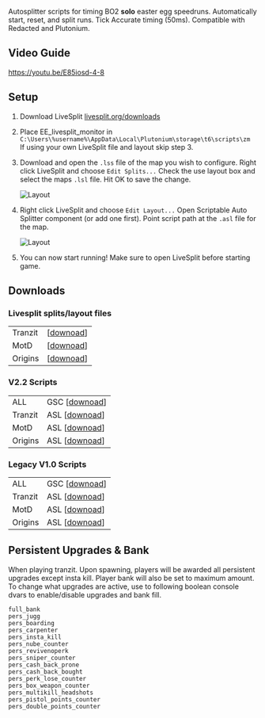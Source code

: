 Autosplitter scripts for timing BO2 **solo** easter egg speedruns. Automatically start, reset, and split runs. Tick Accurate timing (50ms). Compatible with Redacted and Plutonium.

## Video Guide

https://youtu.be/E85iosd-4-8 

## Setup
1. Download LiveSplit [livesplit.org/downloads](https://livesplit.org/downloads/)

2. Place EE_livesplit_monitor in ```C:\Users\%username%\AppData\Local\Plutonium\storage\t6\scripts\zm```  
   If using your own LiveSplit file and layout skip step 3.   
   
3. Download and open the `.lss` file of the map you wish to configure. Right click LiveSplit and choose `Edit Splits...` Check the use layout box and select the maps `.lsl` file. Hit OK to save the change.

   ![Layout](https://i.imgur.com/fywHDRt.png "Layout")
  
4. Right click LiveSplit and choose `Edit Layout...` Open Scriptable Auto Splitter component (or add one first). Point script path at the `.asl` file for the map.

   ![Layout](https://i.imgur.com/aOkBIdd.png "ASL")

5. You can now start running! Make sure to open LiveSplit before starting game.

## Downloads

### Livesplit splits/layout files
|   |   |
| --- | --- |
| Tranzit | [[downoad](https://github.com/HuthTV/BO2-Easter-Egg-Auto-Splitters/releases/download/Split-Files/tranzit_livesplit_files.zip)] |
| MotD  | [[downoad](https://github.com/HuthTV/BO2-Easter-Egg-Auto-Splitters/releases/download/Split-Files/motd_livesplit_files.zip)] |
| Origins  | [[downoad](https://github.com/HuthTV/BO2-Easter-Egg-Auto-Splitters/releases/download/Split-Files/origins_livesplit_files.zip)] |

### V2.2 Scripts
|   |   |
| --- | --- |
| ALL | GSC [[downoad](https://github.com/HuthTV/BO2-Easter-Egg-Auto-Splitters/releases/download/V2.2/EE_livesplit_monitor_2.2.gsc)] |
| Tranzit | ASL [[downoad](https://github.com/HuthTV/BO2-Easter-Egg-Auto-Splitters/releases/download/V2.2/Tranzit_EE_autosplitter_2.2.asl)] |
| MotD  | ASL [[downoad](https://github.com/HuthTV/BO2-Easter-Egg-Auto-Splitters/releases/download/V2.2/MotD_EE_autosplitter_2.2.asl)] |
| Origins | ASL [[downoad](https://github.com/HuthTV/BO2-Easter-Egg-Auto-Splitters/releases/download/V2.2/Origins_EE_autosplitter_2.2.asl)] |

### Legacy V1.0 Scripts
|   |   |
| --- | --- |
| ALL | GSC [[downoad](https://github.com/HuthTV/BO2-Easter-Egg-Auto-Splitters/releases/download/Legacy_V1.0/Legacy_EE_livesplit_monitor_1.0.gsc)] |
| Tranzit | ASL [[downoad](https://github.com/HuthTV/BO2-Easter-Egg-Auto-Splitters/releases/download/Legacy_V1.0/Legacy_Tranzit_EE_autosplitter_1.0.asl)] |
| MotD  | ASL [[downoad](https://github.com/HuthTV/BO2-Easter-Egg-Auto-Splitters/releases/download/Legacy_V1.0/Legacy_MotD_EE_autosplitter_1.0.asl)] |
| Origins  | ASL [[downoad](https://github.com/HuthTV/BO2-Easter-Egg-Auto-Splitters/releases/download/Legacy_V1.0/Legacy_Origins_EE_autosplitter_1.0.asl)] |

## Persistent Upgrades & Bank
When playing tranzit. Upon spawning, players will be awarded all persistent upgrades except insta kill. Player bank will also be set to maximum amount. To change what upgrades are active, use to following boolean console dvars to enable/disable upgrades and bank fill.

`full_bank`  
`pers_jugg`   
`pers_boarding`    
`pers_carpenter`  
`pers_insta_kill`   
`pers_nube_counter`  
`pers_revivenoperk`  
`pers_sniper_counter`   
`pers_cash_back_prone`   
`pers_cash_back_bought`   
`pers_perk_lose_counter`   
`pers_box_weapon_counter`  
`pers_multikill_headshots`   
`pers_pistol_points_counter`    
`pers_double_points_counter`
